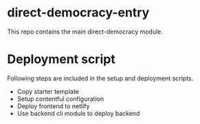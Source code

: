 # direct-democracy-entry
This repo contains the main direct-democracy module. 

# Deployment script
Following steps are included in the setup and deployment scripts. 
- Copy starter template 
- Setup contentful configuration
- Deploy frontend to netlify
- Use backend cli module to deploy backend
